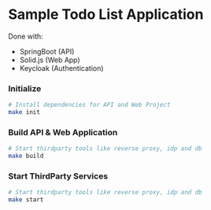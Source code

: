 # Sample Todo List Application

Done with:

- SpringBoot (API)
- Solid.js (Web App)
- Keycloak (Authentication)


### Initialize
```sh
# Install dependencies for API and Web Project
make init
```

### Build API & Web Application
```sh
# Start thirdparty tools like reverse proxy, idp and db
make build
```

### Start ThirdParty Services
```sh
# Start thirdparty tools like reverse proxy, idp and db
make start
```

